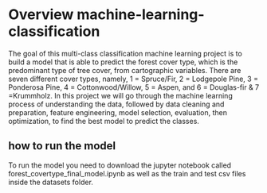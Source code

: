 # Overview machine-learning-classification
The goal of this multi-class classification machine learning project is to build a model that is able to predict the forest cover type, which is the predominant type of tree cover, from cartographic variables. There are seven different cover types, namely, 1 = Spruce/Fir, 2 = Lodgepole Pine, 3 = Ponderosa Pine, 4 = Cottonwood/Willow, 5 = Aspen, and 6 = Douglas-fir &amp; 7 =Krummholz. In this project we will go through the machine learning process of understanding the data, followed by data cleaning and preparation, feature engineering, model selection, evaluation, then optimization, to find the best model to predict the classes.
## how to run the model
To run the model you need to download the jupyter notebook called forest_covertype_final_model.ipynb as well as the train and test csv files inside the datasets folder.
